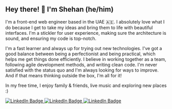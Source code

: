 ## Hey there! 👋 I'm Shehan (he/him)

<p>I'm a front-end web engineer based in the UAE 🇦🇪. I absolutely love what I do because I get to take my ideas and bring them to life with beautiful interfaces. I'm a stickler for user experience, making sure the architecture is sound, and ensuring my code is top-notch.</p>

<p>I'm a fast learner and always up for trying out new technologies. I've got a good balance between being a perfectionist and being practical, which helps me get things done efficiently. I believe in working together as a team, following agile development methods, and writing clean code. I'm never satisfied with the status quo and I'm always looking for ways to improve. And if that means thinking outside the box, I'm all for it!</p>

In my free time, I enjoy family & friends, live music and exploring new places :)


<a href="https://www.linkedin.com/in/dmcshehan" target="_blank">
    <img src="https://img.shields.io/badge/Connect With me-blue?style=for-the-badge&logo=linkedin&logoColor=white" alt="LinkedIn Badge"/>
</a>
<a href="mailto:dmcshehan@outlook.com">
    <img src="https://img.shields.io/badge/Send Me an Email-EA4335?style=for-the-badge&logo=gmail&logoColor=white" alt="LinkedIn Badge"/>
</a>
<a href="https://www.dmcshehan.com/" target="_blank">
    <img src="https://img.shields.io/badge/My portfolio-black?style=for-the-badge" alt="LinkedIn Badge"/>
</a>
  

